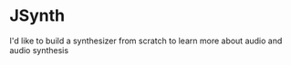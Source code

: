 # JSynth
I'd like to build a synthesizer from scratch to learn more about audio and audio synthesis

